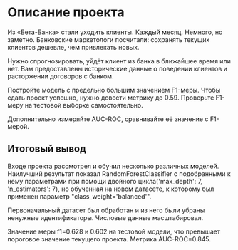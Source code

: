 # Описание проекта

Из «Бета-Банка» стали уходить клиенты. Каждый месяц. Немного, но заметно. Банковские маркетологи посчитали: сохранять текущих клиентов дешевле, чем привлекать новых.

Нужно спрогнозировать, уйдёт клиент из банка в ближайшее время или нет. Вам предоставлены исторические данные о поведении клиентов и расторжении договоров с банком.

Постройте модель с предельно большим значением F1-меры. Чтобы сдать проект успешно, нужно довести метрику до 0.59. Проверьте F1-меру на тестовой выборке самостоятельно.

Дополнительно измеряйте AUC-ROC, сравнивайте её значение с F1-мерой.

## Итоговый вывод

Входе проекта рассмотрел и обучил несколько различных моделей. Наилучший результат показал RandomForestClassifier с подобранными к нему параметрами при помощи двойного цикла('max_depth': 7, 'n_estimators': 7), но обученная на новом датасете, к которому был применен параметр "class_weight='balanced'".

Первоначальный датасет был обработан и из него были убраны ненужные идентификаторы. Числовые данные масштабировал.

Значение меры f1=0.628 и 0.602 на тестовой модели, что превышает пороговое значение текущего проекта. Метрика AUC-ROC=0.845.

